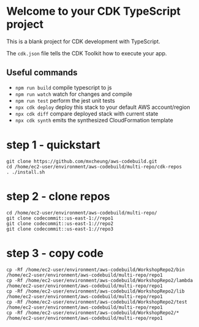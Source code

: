 # Welcome to your CDK TypeScript project

This is a blank project for CDK development with TypeScript.

The `cdk.json` file tells the CDK Toolkit how to execute your app.

## Useful commands

* `npm run build`   compile typescript to js
* `npm run watch`   watch for changes and compile
* `npm run test`    perform the jest unit tests
* `npx cdk deploy`  deploy this stack to your default AWS account/region
* `npx cdk diff`    compare deployed stack with current state
* `npx cdk synth`   emits the synthesized CloudFormation template

# step 1 - quickstart

```
git clone https://github.com/mxcheung/aws-codebuild.git
cd /home/ec2-user/environment/aws-codebuild/multi-repo/cdk-repos
. ./install.sh
```

# step 2 - clone repos

```
cd /home/ec2-user/environment/aws-codebuild/multi-repo/
git clone codecommit::us-east-1://repo1
git clone codecommit::us-east-1://repo2
git clone codecommit::us-east-1://repo3
```

# step 3 - copy code
```
cp -Rf /home/ec2-user/environment/aws-codebuild/WorkshopRepo2/bin  /home/ec2-user/environment/aws-codebuild/multi-repo/repo1
cp -Rf /home/ec2-user/environment/aws-codebuild/WorkshopRepo2/lambda  /home/ec2-user/environment/aws-codebuild/multi-repo/repo1
cp -Rf /home/ec2-user/environment/aws-codebuild/WorkshopRepo2/lib  /home/ec2-user/environment/aws-codebuild/multi-repo/repo1
cp -Rf /home/ec2-user/environment/aws-codebuild/WorkshopRepo2/test  /home/ec2-user/environment/aws-codebuild/multi-repo/repo1
cp -Rf /home/ec2-user/environment/aws-codebuild/WorkshopRepo2/*  /home/ec2-user/environment/aws-codebuild/multi-repo/repo1
```

